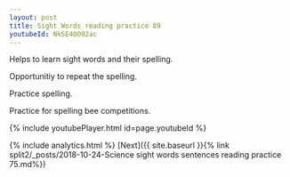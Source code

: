 ```yaml
---
layout: post
title: Sight Words reading practice 89
youtubeId: NkSE4OO92ac
---
```

 
 
Helps to learn sight words and their spelling.

Opportunitiy to repeat the spelling. 

Practice spelling. 
 
Practice for spelling bee competitions. 
 
{% include youtubePlayer.html id=page.youtubeId %}
 
 
{% include analytics.html %} 
[Next]({{ site.baseurl }}{% link  split2/_posts/2018-10-24-Science sight words sentences reading practice 75.md%})
 
